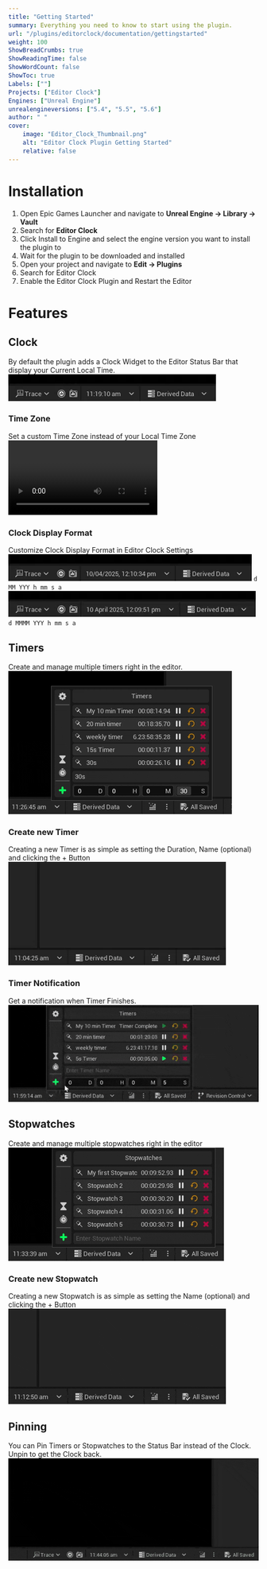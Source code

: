 ```yaml
---
title: "Getting Started"
summary: Everything you need to know to start using the plugin.
url: "/plugins/editorclock/documentation/gettingstarted"
weight: 100
ShowBreadCrumbs: true
ShowReadingTime: false
ShowWordCount: false
ShowToc: true
Labels: [""]
Projects: ["Editor Clock"]
Engines: ["Unreal Engine"]
unrealengineversions: ["5.4", "5.5", "5.6"]
author: " "
cover:
    image: "Editor_Clock_Thumbnail.png"
    alt: "Editor Clock Plugin Getting Started"
    relative: false
---
```


# Installation
1. Open Epic Games Launcher and navigate to **Unreal Engine → Library → Vault**
2. Search for **Editor Clock**
3. Click Install to Engine and select the engine version you want to install the plugin to
4. Wait for the plugin to be downloaded and installed
5. Open your project and navigate to **Edit → Plugins**
6. Search for Editor Clock
7. Enable the Editor Clock Plugin and Restart the Editor

# Features
## Clock
By default the plugin adds a Clock Widget to the Editor Status Bar that display your Current Local Time.
![*Editor Clock*](Clock.gif)

### Time Zone
Set a custom Time Zone instead of your Local Time Zone
![*Editor Clock Custom Time Zone Feature*](Clock_Feature_TimeZone.webm)

### Clock Display Format
Customize Clock Display Format in Editor Clock Settings
![*Editor Clock*](Clock2.gif) `d MM YYY h mm s a`
![*Editor Clock*](Clock1.gif) `d MMMM YYY h mm s a`

## Timers
Create and manage multiple timers right in the editor.
![*Editor Clock Timers*](Timers.gif)

### Create new Timer
Creating a new Timer is as simple as setting the Duration, Name (optional) and clicking the + Button
![*How to Create new Timer*](CreateTimer.gif)

### Timer Notification
Get a notification when Timer Finishes.
![*Timer Complete Notification*](TimerCompleteNotification.gif)

## Stopwatches
Create and manage multiple stopwatches right in the editor
![*Editor Clock Stopwatches*](Stopwatches.gif)

### Create new Stopwatch
Creating a new Stopwatch is as simple as setting the Name (optional) and clicking the + Button
![*How to Create new Stopwatch*](CreateStopwatch.gif)

## Pinning
You can Pin Timers or Stopwatches to the Status Bar instead of the Clock. Unpin to get the Clock back.
![*Pin Timer to Status Bar*](TimerPinning.gif)